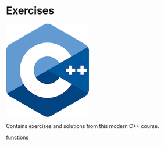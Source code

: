 # Exercises

![logo](../docs/pictures/logo.png)

Contains exercises and solutions from this modern C++ course.

[functions](01_functions/README.md)